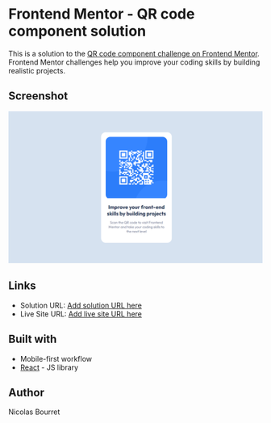 # Frontend Mentor - QR code component solution

This is a solution to the [QR code component challenge on Frontend Mentor](https://www.frontendmentor.io/challenges/qr-code-component-iux_sIO_H). Frontend Mentor challenges help you improve your coding skills by building realistic projects.

## Screenshot

![](./screenshot.png)

## Links

- Solution URL: [Add solution URL here](https://github.com/NicolasBourret/QR-code-component)
- Live Site URL: [Add live site URL here](https://qr-code-component-five-chi.vercel.app/)

## Built with

- Mobile-first workflow
- [React](https://reactjs.org/) - JS library

## Author

Nicolas Bourret
